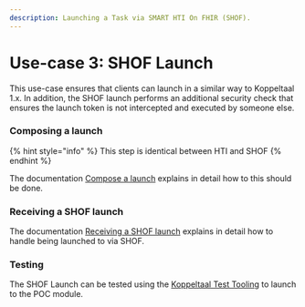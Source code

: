 ```yaml
---
description: Launching a Task via SMART HTI On FHIR (SHOF).
---
```


# Use-case 3: SHOF Launch

This use-case ensures that clients can launch in a similar way to Koppeltaal 1.x. In addition, the SHOF launch performs an additional security check that ensures the launch token is not intercepted and executed by someone else.

### Composing a launch

{% hint style="info" %}
This step is identical between HTI and SHOF
{% endhint %}

The documentation [Compose a launch](../../technische-howto/launchen/launch-samenstellen/) explains in detail how to this should be done.

### Receiving a SHOF launch

The documentation [Receiving a SHOF launch](../../technische-howto/launchen/smart-hti-on-fhir-launch-ontvangen.md) explains in detail how to handle being launched to via SHOF.

### Testing

The SHOF Launch can be tested using the [Koppeltaal Test Tooling](https://testsuite.koppeltaal.headease.nl/) to launch to the POC module.
